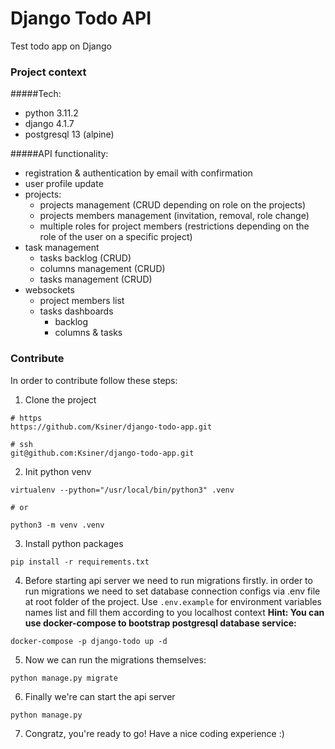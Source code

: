 # Django Todo API
Test todo app on Django

### Project context

#####Tech:
- python 3.11.2
- django 4.1.7
- postgresql 13 (alpine)

#####API functionality:
- registration & authentication by email with confirmation
- user profile update
- projects:
    - projects management (CRUD depending on role on the projects)
    - projects members management (invitation, removal, role change)
    - multiple roles for project members (restrictions depending on the role of the user on a specific project)
- task management
    - tasks backlog (CRUD)
    - columns management (CRUD)
    - tasks management (CRUD)
- websockets
    - project members list
    - tasks dashboards
        - backlog
        - columns & tasks

### Contribute
In order to contribute follow these steps:

1. Clone the project
```
# https
https://github.com/Ksiner/django-todo-app.git

# ssh
git@github.com:Ksiner/django-todo-app.git
```

2. Init python venv
```
virtualenv --python="/usr/local/bin/python3" .venv

# or

python3 -m venv .venv
```

3. Install python packages
```
pip install -r requirements.txt
```

4. Before starting api server we need to run migrations firstly.
in order to run migrations we need to set database connection configs via .env file at root folder of the project.
Use `.env.example` for environment variables names list and fill them according to you localhost context
<b>Hint: You can use docker-compose to bootstrap postgresql database service:</b>
```
docker-compose -p django-todo up -d
```

5. Now we can run the migrations themselves:
```
python manage.py migrate
```

6. Finally we're can start the api server
```
python manage.py
```

7. Congratz, you're ready to go! Have a nice coding experience :)